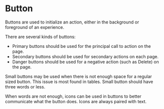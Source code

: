 # Button

Buttons are used to initialize an action, either in the background or foreground of an experience.

There are several kinds of buttons:

- Primary buttons should be used for the principal call to action on the page.
- Secondary buttons should be used for secondary actions on each page.
- Danger buttons should be used for a negative action (such as Delete) on the page.

Small buttons may be used when there is not enough space for a regular sized button. This issue is most found in tables. Small button should have three words or less.

When words are not enough, icons can be used in buttons to better communicate what the button does. Icons are always paired with text.
